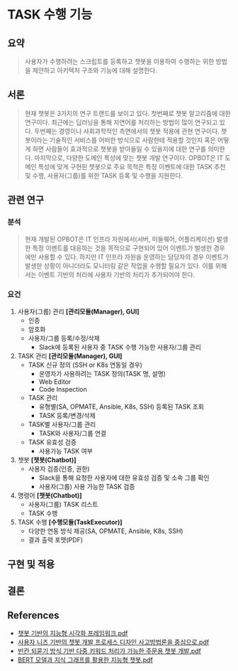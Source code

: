 # TASK 수행 기능
## 요약
> 사용자가 수행하려는 스크립트를 등록하고 챗봇을 이용하여 수행하는 위한 방법을 제안하고 아키텍처 구조와 기능에 대해 설명한다. 
## 서론
> 현재 챗봇은 3가지의 연구 트랜드를 보이고 있다.
> 첫번째로 챗봇 알고리즘에 대한 연구이다. 최근에는 딥러닝을 통해 자연어를 처리하는 방법이 많이 연구되고 있다.
> 두번째는 경영이나 사회과학적인 측면에서의 챗봇 적용에 관현 연구이다.
> 챗봇이라는 기술적인 서비스를 어떠한 방식으로 사람한테 적용할 것인지 혹은 어떻게 하면 사람들이 효과적으로 챗봇을 받아들일 수 있을지에 대한 연구를 의미한다.
> 마지막으로, 다양한 도메인 특성에 맞는 챗봇 개발 연구이다.
> OPBOT은 IT 도메인 특성에 맞게 구현된 챗봇으로 주요 목적은 특정 이벤트에 대한 TASK 추천 및 수행, 사용자(그룹)를 위한 TASK 등록 및 수행을 지원한다.
## 관련 연구
### 분석
> 현재 개발된 OPBOT은 IT 인프라 자원에서(서버, 미들웨어, 어플리케이션) 발생한 특정 이벤트를 대응하는 것을 목적으로 구현되어 있어 이벤트가 발생한 경우에만 사용할 수 있다.
> 하지만 IT 인프라 자원을 운영하는 담당자의 경우 이벤트가 발생한 상황이 아니더라도 모니터링 같은 작업을 수행할 필요가 있다.
> 이를 위해서는 이벤트 기반의 처리에 사용자 기반의 처리가 추가되어야 한다.
### 요건
1. 사용자(그룹) 관리 __[관리모듈(Manager), GUI]__
    * 인증
    * 암호화
    * 사용자/그룹 등록/수정/삭제
        * Slack에 등록된 사용자 중 TASK 수행 가능한 사용자/그룹 관리
1. TASK 관리 __[관리모듈(Manager), GUI]__
    * TASK 신규 정의 (SSH or K8s 연동일 경우)
        * 운영자가 사용하려는 TASK 정의(TASK 명, 설명)
        * Web Editor
        * Code Inspection
    * TASK 관리
        * 유형별(SA, OPMATE, Ansible, K8s, SSH) 등록된 TASK 조회
        * TASK 등록/변경/삭제
    * TASK별 사용자/그룹 관리
        * TASK와 사용자/그룹 연결
    * TASK 유효성 검증
        * 사용가능 TASK 여부
1. 챗봇 __[챗봇(Chatbot)]__
    * 사용자 검증(인증, 권한)
        * Slack을 통해 요청한 사용자에 대한 유효성 검증 및 소속 그룹 확인
        * 사용자(그룹) 사용 가능한 TASK 검증 
1. 명령어 __[챗봇(Chatbot)]__
    * 사용자(그룹) TASK 리스트
    * TASK 수행
1. TASK 수행 __[수행모듈(TaskExecutor)]__
    * 다양한 연동 방식 제공(SA, OPMATE, Ansible, K8s, SSH)
    * 결과 출력 포맷(PDF)
## 구현 및 적용
## 결론
## References 
* [챗봇 기반의 지능형 시각화 프레임워크.pdf](https://github.com/bulgemi/opbot/blob/master/doc/%EC%B1%97%EB%B4%87%20%EA%B8%B0%EB%B0%98%EC%9D%98%20%EC%A7%80%EB%8A%A5%ED%98%95%20%EC%8B%9C%EA%B0%81%ED%99%94%20%ED%94%84%EB%A0%88%EC%9E%84%EC%9B%8C%ED%81%AC.pdf "챗봇 기반의 지능형 시각화 프레임워크")
* [사용자 니즈 기반의 챗봇 개발 프로세스 디자인 사고방법론을 중심으로.pdf](https://github.com/bulgemi/opbot/blob/master/doc/%EC%82%AC%EC%9A%A9%EC%9E%90%20%EB%8B%88%EC%A6%88%20%EA%B8%B0%EB%B0%98%EC%9D%98%20%EC%B1%97%EB%B4%87%20%EA%B0%9C%EB%B0%9C%20%ED%94%84%EB%A1%9C%EC%84%B8%EC%8A%A4%20%EB%94%94%EC%9E%90%EC%9D%B8%20%EC%82%AC%EA%B3%A0%EB%B0%A9%EB%B2%95%EB%A1%A0%EC%9D%84%20%EC%A4%91%EC%8B%AC%EC%9C%BC%EB%A1%9C.pdf "사용자 니즈 기반의 챗봇 개발 프로세스 디자인 사고방법론을 중심으로")
* [빈칸 되묻기 방식 기반 다중 키워드 처리가 가능한 주문용 챗봇 개발.pdf](https://github.com/bulgemi/opbot/blob/master/doc/%EB%B9%88%EC%B9%B8%20%EB%90%98%EB%AC%BB%EA%B8%B0%20%EB%B0%A9%EC%8B%9D%20%EA%B8%B0%EB%B0%98%20%EB%8B%A4%EC%A4%91%20%ED%82%A4%EC%9B%8C%EB%93%9C%20%EC%B2%98%EB%A6%AC%EA%B0%80%20%EA%B0%80%EB%8A%A5%ED%95%9C%20%EC%A3%BC%EB%AC%B8%EC%9A%A9%20%EC%B1%97%EB%B4%87%20%EA%B0%9C%EB%B0%9C.pdf "빈칸 되묻기 방식 기반 다중 키워드 처리가 가능한 주문용 챗봇 개발")
* [BERT 모델과 지식 그래프를 활용한 지능형 챗봇.pdf](https://github.com/bulgemi/opbot/blob/master/doc/BERT%20%EB%AA%A8%EB%8D%B8%EA%B3%BC%20%EC%A7%80%EC%8B%9D%20%EA%B7%B8%EB%9E%98%ED%94%84%EB%A5%BC%20%ED%99%9C%EC%9A%A9%ED%95%9C%20%EC%A7%80%EB%8A%A5%ED%98%95%20%EC%B1%97%EB%B4%87.pdf "BERT 모델과 지식 그래프를 활용한 지능형 챗봇")
